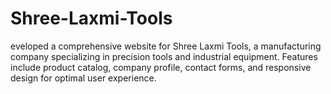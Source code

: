 # Shree-Laxmi-Tools
eveloped a comprehensive website for Shree Laxmi Tools, a manufacturing company specializing in precision tools and industrial equipment. Features include product catalog, company profile, contact forms, and responsive design for optimal user experience.

